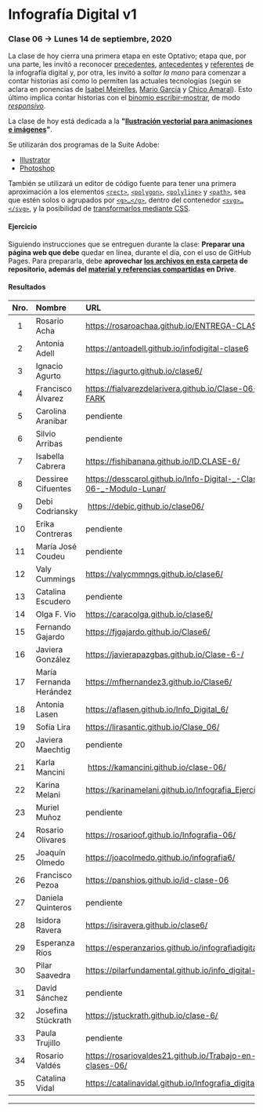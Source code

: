 # Infografía Digital v1

### Clase 06 → Lunes 14 de septiembre, 2020

La clase de hoy cierra una primera etapa en este Optativo; etapa que, por una parte, les invitó a reconocer [precedentes](https://github.com/profesorfaco/dno075-2020/tree/gh-pages/clase-01#clase-01--lunes-10-de-agosto-2020), [antecedentes](https://github.com/profesorfaco/dno075-2020/tree/gh-pages/clase-02#clase-02--lunes-17-de-agosto-2020) y [referentes](https://github.com/profesorfaco/dno075-2020/tree/gh-pages/clase-03#clase-03--lunes-24-de-agosto-2020) de la infografía digital y, por otra, les invitó a *soltar la mano* para comenzar a contar historias así como lo permiten las actuales tecnologías (según se aclara en ponencias de [Isabel Meirelles](https://youtu.be/Nb0HfCj1C7Q), [Mario García](https://youtu.be/iEB3oILm-qQ?t=1300) y [Chico Amaral](https://www.youtube.com/watch?v=lYi1_G8noq4)). Esto último implica contar historias con el [binomio escribir-mostrar](https://github.com/profesorfaco/dno075-2020/tree/gh-pages/clase-04#clase-04--lunes-31-de-agosto-2020), de modo [*responsivo*](https://github.com/profesorfaco/dno075-2020/tree/gh-pages/clase-05#clase-05--lunes-7-de-septiembre-2020).

La clase de hoy está dedicada a la **"[Ilustración vectorial para animaciones e imágenes](https://docs.google.com/presentation/d/1xGWR8jeZoTn-CGwg01FRPMHpPlGn8sG5Q1fyX_AqDZA/edit?usp=sharing)"**. 

Se utilizarán dos programas de la Suite Adobe: 

- [Illustrator](https://www.adobe.com/la/products/illustrator.html)
- [Photoshop](https://www.adobe.com/la/products/photoshop.html)

También se utilizará un editor de código fuente para tener una primera aproximación a los elementos [`<rect>`](https://developer.mozilla.org/es/docs/Web/SVG/Element/rect), [`<polygon>`](https://developer.mozilla.org/es/docs/Web/SVG/Element/polygon), [`<polyline>`](https://developer.mozilla.org/es/docs/Web/SVG/Element/polyline) y [`<path>`](https://developer.mozilla.org/es/docs/Web/SVG/Element/path), sea que estén solos o agrupados por [`<g>…</g>`](https://developer.mozilla.org/es/docs/Web/SVG/Element/g), dentro del contenedor [`<svg>…</svg>`](https://developer.mozilla.org/es/docs/Web/SVG/Element/svg), y la posibilidad de [transformarlos mediante CSS](https://css-tricks.com/transforms-on-svg-elements/).

#### Ejercicio

Siguiendo instrucciones que se entreguen durante la clase: **Preparar una página web que debe** quedar en línea, durante el día, con el uso de GitHub Pages. Para prepararla, debe **aprovechar [los archivos en esta carpeta](https://profesorfaco.github.io/dno075-2020/clase-06/) de repositorio, además del [material y referencias compartidas](https://drive.google.com/drive/folders/1imcvNBdvyyIN1vbfgtOQvKkLJyhUAiem?usp=sharing) en Drive**. 

#### Resultados

| Nro.  | Nombre | URL |
|:-----:|:-------|:--------|
| 1 | Rosario Acha | https://rosaroachaa.github.io/ENTREGA-CLASE-6/ |
| 2 | Antonia Adell | https://antoadell.github.io/infodigital-clase6 |
| 3 | Ignacio Agurto | https://iagurto.github.io/clase6/ | 
| 4 | Francisco Álvarez | https://fialvarezdelarivera.github.io/Clase-06-FARK |
| 5 | Carolina Aranibar | pendiente | 
| 6 | Silvio Arribas | pendiente |
| 7 | Isabella Cabrera | https://fishibanana.github.io/ID.CLASE-6/ |
| 8 | Dessiree Cifuentes | https://desscarol.github.io/Info-Digital-_-Clase-06-_-Modulo-Lunar/ |
| 9 | Debi Codriansky | https://debic.github.io/clase06/ | 
| 10 | Erika Contreras | pendiente |
| 11 | María José Coudeu | pendiente |
| 12 | Valy Cummings | https://valycmmngs.github.io/clase6/ |
| 13 | Catalina Escudero | pendiente | 
| 14 | Olga F. Vio | https://caracolga.github.io/clase6/ |
| 15 | Fernando Gajardo | https://fjgajardo.github.io/Clase6/ |
| 16 | Javiera González | https://javierapazgbas.github.io/Clase-6-/ |
| 17 | María Fernanda Herández | https://mfhernandez3.github.io/Clase6/ |
| 18 | Antonia Lasen | https://aflasen.github.io/Info_Digital_6/ |
| 19 | Sofía Lira | https://lirasantic.github.io/Clase_06/ |
| 20 | Javiera Maechtig | pendiente |
| 21 | Karla Mancini | https://kamancini.github.io/clase-06/ |
| 22 | Karina Melani | https://karinamelani.github.io/Infografia_Ejercicio6/ |
| 23 | Muriel Muñoz | pendiente |
| 24 | Rosario Olivares | https://rosarioof.github.io/Infografia-06/ |
| 25 | Joaquín Olmedo | https://joacolmedo.github.io/infografia6/ |
| 26 | Francisco Pezoa | https://panshios.github.io/id-clase-06 | 
| 27 | Daniela Quinteros | pendiente |
| 28 | Isidora Ravera | https://isiravera.github.io/clase6/ | 
| 29 | Esperanza Ríos | https://esperanzarios.github.io/infografiadigital6/ | 
| 30 | Pilar Saavedra | https://pilarfundamental.github.io/info_digital-6/ |
| 31 | David Sánchez | pendiente |
| 32 | Josefina Stückrath | https://jstuckrath.github.io/clase-6/ |
| 33 | Paula Trujillo | pendiente |
| 34 | Rosario Valdés | https://rosariovaldes21.github.io/Trabajo-en-clases-06/ |
| 35 | Catalina Vidal | https://catalinavidal.github.io/Infografia_digital_06/ |

- - - - - - - -

